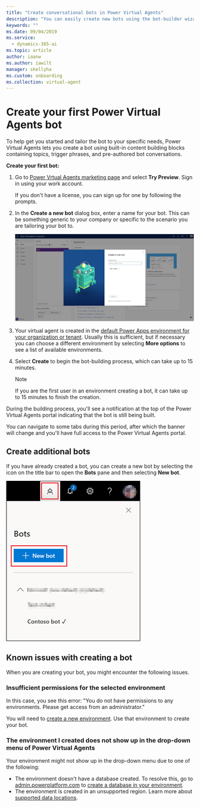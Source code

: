 ```yaml
---
title: "Create conversational bots in Power Virtual Agents"
description: "You can easily create new bots using the bot-builder wizard in Power Virtual Agents."
keywords: ""
ms.date: 09/04/2019
ms.service:
  - dynamics-365-ai
ms.topic: article
author: iaanw
ms.author: iawilt
manager: shellyha
ms.custom: onboarding
ms.collection: virtual-agent
---
```


# Create your first Power Virtual Agents bot

To help get you started and tailor the bot to your specific needs, Power Virtual Agents lets you create a bot using built-in content building blocks containing topics, trigger phrases, and pre-authored bot conversations.

**Create your first bot:**

1. Go to [Power Vrtual Agents marketing page](https://go.microsoft.com/fwlink/?linkid=2106332) and select **Try Preview**. Sign in using your work account.

   If you don't have a license, you can sign up for one by following the prompts.
    
1. In the **Create a new bot** dialog box, enter a name for your bot. This can be something generic to your company or specific to the scenario you are tailoring your bot to.

   ![New bot dialog](media/create_new_bot.jpg)

1. Your virtual agent is created in the [default Power Apps environment for your organization or tenant](environments-first-run-experience.md). Usually this is sufficient, but if necessary you can choose a different environment by selecting **More options** to see a list of available environments.
  
1. Select **Create** to begin the bot-building process, which can take up to 15 minutes. 

   > [!NOTE]
   >
   > If you are the first user in an environment creating a bot, it can take up to 15 minutes to finish the creation.
   
During the building process, you'll see a notification at the top of the Power Virtual Agents portal indicating that the bot is still being built.

You can navigate to some tabs during this period, after which the banner will change and you'll have full access to the Power Virtual Agents portal. 
 

## Create additional bots

If you have already created a bot, you can create a new bot by selecting the icon on the title bar to open the **Bots** pane and then selecting **New bot**.

   ![New bot icon in title bar](media/new-bot-icon.png)

## Known issues with creating a bot

When you are creating your bot, you might encounter the following issues.

### Insufficient permissions for the selected environment

In this case, you see this error: "You do not have permissions to any environments. Please get access from an administrator."

You will need to [create a new environment](environments-first-run-experience.md). Use that environment to create your bot.

### The environment I created does not show up in the drop-down menu of Power Virtual Agents

Your environment might not show up in the drop-down menu due to one of the following:
 - The environment doesn't have a database created. To resolve this, go to [admin.powerplatform.com](https://admin.powerplatform.com) to [create a database in your environment](environments-first-run-experience.md#create-a-new-environment-for-your-bot).
 - The environment is created in an unsupported region. Learn more about [supported data locations](data-location.md).
